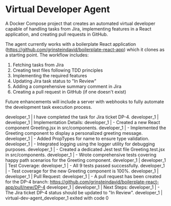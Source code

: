 # Virtual Developer Agent

A Docker Compose project that creates an automated virtual developer capable of handling tasks from Jira, implementing features in a React application, and creating pull requests in GitHub.

The agent currently works with a boilerplate React application (https://github.com/grinsteindavid/boilerplate-react-app) which it clones as a starting point. The workflow includes:

1. Fetching tasks from Jira
2. Creating test files following TDD principles
3. Implementing the required features
4. Updating Jira task status to "In Review"
5. Adding a comprehensive summary comment in Jira
6. Creating a pull request in GitHub (if one doesn't exist)

Future enhancements will include a server with webhooks to fully automate the development task execution process.




developer_1    | I have completed the task for Jira ticket DP-4.
developer_1    | 
developer_1    | Implementation Details:
developer_1    | - Created a new React component Greeting.jsx in src/components.
developer_1    | - Implemented the Greeting component to display a personalized greeting message.
developer_1    | - Added PropTypes for name to ensure type validation.
developer_1    | - Integrated logging using the logger utility for debugging purposes.
developer_1    | - Created a dedicated Jest test file Greeting.test.jsx in src/components.
developer_1    | - Wrote comprehensive tests covering happy path scenarios for the Greeting component.
developer_1    | 
developer_1    | Test Coverage:
developer_1    | - All 9 tests passed successfully.
developer_1    | - Test coverage for the new Greeting component is 100%.
developer_1    | 
developer_1    | Pull Request:
developer_1    | - A pull request has been created for the DP-4 branch: https://github.com/grinsteindavid/boilerplate-react-app/pull/new/DP-4
developer_1    | 
developer_1    | Next Steps:
developer_1    | - The Jira ticket DP-4 status should be updated to "In Review".
developer_1    | 
virtual-dev-agent_developer_1 exited with code 0